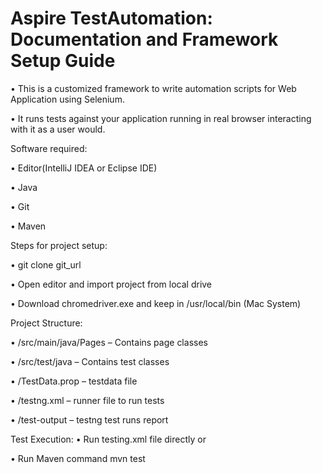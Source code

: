 # Aspire TestAutomation: Documentation and Framework Setup Guide

•  This is a customized framework to write automation scripts for Web Application using Selenium.

•  It runs tests against your application running in real browser interacting with it as a user would.

Software required:

•  Editor(IntelliJ IDEA or Eclipse IDE)

•  Java

•  Git

•  Maven

Steps for project setup:

•  git clone git_url

•  Open editor and import project from local drive

•  Download chromedriver.exe and keep in /usr/local/bin (Mac System)


Project Structure:

•   /src/main/java/Pages – Contains page classes

•  /src/test/java – Contains test classes

•  /TestData.prop – testdata file

•  /testng.xml – runner file to run tests

•  /test-output – testng test runs report

Test Execution:
•  Run testing.xml file directly or

•  Run Maven command mvn test



